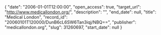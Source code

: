 {
  "date": "2006-01-01T12:00:00", 
  "open_access": true, 
  "target_url": "http://www.medicallondon.org/", 
  "description": "", 
  "end_date": null, 
  "title": "Medical London", 
  "record_id": "20060101T120000/DunB6cL6SW6Tan3iqj/NBQ==", 
  "publisher": "medicallondon.org", 
  "slug": 31260697, 
  "start_date": null
}


